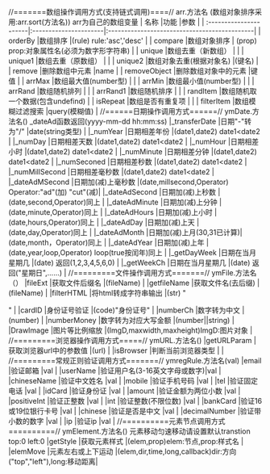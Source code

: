 //=======数组操作调用方式(支持链式调用)====//
arr.方法名 (数组对象排序采用:arr.sort(方法名)) arr为自己的数组变量
| 名称                   |功能                    |参数                                          |
| :----------------------|:----------------------|:---------------------------------------------|
| orderBy                |数组排序                |(rule) rule:'asc','desc'                      |
| compare                |数组对象排序            | (prop) prop:对象属性名(必须为数字形字符串)       |
| unique                 |数组去重（新数组）       |                                               |
| unique1                |数组去重（原数组）       |                                               |
| unique2                |数组对象去重(根据对象名)  |(键名)                                         |
| remove                 |删除数组中元素           |name                                           |
| removeObject           |删除数组对象中的元素      |键值                                           |
| arrMax                 |数组最大值(number型)     |                                               |
| arrMin                 |数组最小值(number型)     |                                               |
| arrRand                |数组随机排列             |                                               |
| arrRand1               |数组随机排序             |                                               |
| randItem               |数组随机取一个数据(包含undefind)                                          |
| isRepeat               |数组是否有重复项          |                                              |
| filterItem             |数组模糊过滤搜索          |query(模糊值)                                  |
//======日期操作调用方式======//
ymDate.方法名()    _dateAd函数返回(yyyy-mm-dd  hh:mm:ss)
|_transferDate           |日期"-"转为"/"           |date(string类型)                               |
|_numYear                |日期相差年份             |(date1,date2)  date1<date2                     |
|_numDay                 |日期相差天数             |(date1,date2)  date1<date2                     |
|_numHour                |日期相差小时             |(date1,date2)  date1<date2                     |
|_numMinute              |日期相差分钟             |(date1,date2)  date1<date2                     |
|_numSeconed             |日期相差秒数             |(date1,date2)  date1<date2                     |
|_numMillSecond          |日期相差毫秒数           |(date1,date2)  date1<date2                     |
|_dateAdMSecond          |日期加(减)上毫秒数        |(date,millsecond,Operator) Operator:"ad"(加) "cut"(减)|
|_dateAdSecond           |日期加(减)上秒数          |(date,second,Operator)同上                     |
|_dateAdMinute           |日期加(减)上分钟          |(date,minute,Operator)同上                     |
|_dateAdHours            |日期加(减)上小时          |(date,hours,Operator)同上                      |
|_dateAdDay              |日期加(减)上天            |(date,day,Operator)同上                        |
|_dateAdMonth            |日期加(减)上月(30,31已计算)|(date,month，Operator)同上                     |
|_dateAdYear             |日期加(减)上年            |(date,year,loop,Operator) loop(true按闰年)同上  |
|_getDayWeek             |日期在当月星期几           |(date) 返回(1,2,3,4,5,6,0)                     |
|_getWeekCh              |日期在当月星期几           |(date) 返回("星期日",......)                    |
//=========文件操作调用方式=======//
ymFile.方法名（）
|fileExt                 |获取文件后缀名             |(fileName)                                    |
|getfileName             |获取文件名(去后缀)         |(fileName)                                    |
|filterHTML              |将html转成字符串输出       |(str) "<p></p>"                               |
|cardID                  |身份证号验证               |(code)"身份证号"                              |
|numberCh                |数字转为中文               |(number)                                     |
|numberMoney             |数字转为对应大写金额        |(number||string)                             |
|DrawImage               |图片等比例缩放             |(ImgD,maxwidth,maxheight)ImgD:图片对象        |
//=========浏览器操作调用方式=====//
ymURL.方法名()
|getURLParam             |获取浏览器url中的参数值     |(url)                                        |
|isBrowser               |判断当前浏览器类型          |                                             |
//=========常规正则验证调用方式=======//
ymregRule.方法名(val)
|email                   |验证邮箱                   |val                                          |
|userName                |验证用户名(3-16英文字母或数字)|val                                         |
|chineseName             |验证中文姓名                |val                                         |
|mobile                  |验证手机号码                |val                                         |
|tel                     |验证固定电话                |val                                         |
|idCard                  |验证身份证                  |val                                         |
|amount                  |验证金额为两位小数           |val                                         |
|positiveInt             |验证正整数                  |val                                         |
|int                     |验证整数(不限位数)           |val                                         |
|bankCard                |验证16或19位银行卡号         |val                                         |
|chinese                 |验证是否是中文               |val                                         |
|decimalNumber           |验证带小数的数字             |val                                         |
|ip                      |验证ip                      |val                                         |
//==========元素节点调用方式==========//
ymElement.方法名()    元素移动匀速移动请设置默认transtion top:0 left:0
|getStyle                |获取元素样式                 |(elem,prop)elem:节点,prop:样式名             |
|elemMove                |元素左右或上下运动            |(elem,dir,time,long,callback)dir:方向("top","left"),long:移动距离|